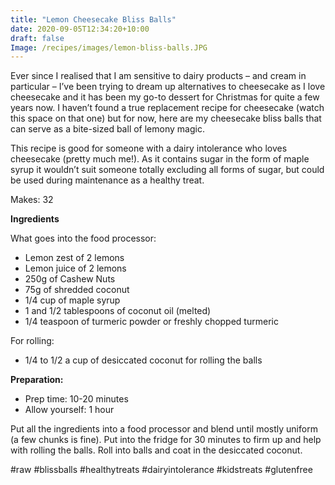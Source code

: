```yaml
---
title: "Lemon Cheesecake Bliss Balls"
date: 2020-09-05T12:34:20+10:00
draft: false
Image: /recipes/images/lemon-bliss-balls.JPG
---
```


Ever since I realised that I am sensitive to dairy products – and cream in particular – I’ve been trying to dream up alternatives to cheesecake as I love cheesecake and it has been my go-to dessert for Christmas for quite a few years now. I haven’t found a true replacement recipe for cheesecake (watch this space on that one) but for now, here are my cheesecake bliss balls that can serve as a bite-sized ball of lemony magic.
 
This recipe is good for someone with a dairy intolerance who loves cheesecake (pretty much me!). As it contains sugar in the form of maple syrup it wouldn’t suit someone totally excluding all forms of sugar, but could be used during maintenance as a healthy treat.
 
Makes: 32

__Ingredients__
 
What goes into the food processor:

* Lemon zest of 2 lemons
* Lemon juice of 2 lemons
* 250g of Cashew Nuts
* 75g of shredded coconut
* 1/4 cup of maple syrup
* 1 and 1/2 tablespoons of coconut oil (melted)
* 1/4 teaspoon of turmeric powder or freshly chopped turmeric
 
For rolling:

* 1/4 to 1/2 a cup of desiccated coconut for rolling the balls
 
__Preparation:__

* Prep time: 10-20 minutes
* Allow yourself: 1 hour
 
Put all the ingredients into a food processor and blend until mostly uniform (a few chunks is fine). Put into the fridge for 30 minutes to firm up and help with rolling the balls. Roll into balls and coat in the desiccated coconut.
 
#raw #blissballs #healthytreats #dairyintolerance #kidstreats #glutenfree

